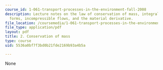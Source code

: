 ```yaml
---
course_id: 1-061-transport-processes-in-the-environment-fall-2008
description: Lecture notes on the law of conservation of mass, integral and differential
  forms, incompressible flows, and the material derivative.
file_location: /coursemedia/1-061-transport-processes-in-the-environment-fall-2008/5536a0bf7f3bd0b21fde2169b93a4b5a_lec_02.pdf
file_type: application/pdf
layout: pdf
title: 2. Conservation of mass
type: course
uid: 5536a0bf7f3bd0b21fde2169b93a4b5a

---
```

None